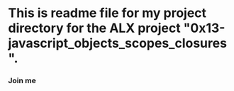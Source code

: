 # This is readme file for my project directory for the ALX project "0x13-javascript_objects_scopes_closures".

### Join me